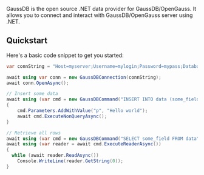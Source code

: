 GaussDB is the open source .NET data provider for GaussDB/OpenGauss. It allows you to connect and interact with GaussDB/OpenGauss server using .NET.

## Quickstart

Here's a basic code snippet to get you started:

```csharp
var connString = "Host=myserver;Username=mylogin;Password=mypass;Database=mydatabase";

await using var conn = new GaussDBConnection(connString);
await conn.OpenAsync();

// Insert some data
await using (var cmd = new GaussDBCommand("INSERT INTO data (some_field) VALUES (@p)", conn))
{
    cmd.Parameters.AddWithValue("p", "Hello world");
    await cmd.ExecuteNonQueryAsync();
}

// Retrieve all rows
await using (var cmd = new GaussDBCommand("SELECT some_field FROM data", conn))
await using (var reader = await cmd.ExecuteReaderAsync())
{
  while (await reader.ReadAsync())
    Console.WriteLine(reader.GetString(0));
}
```
